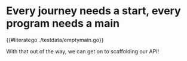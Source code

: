 # Every journey needs a start, every program needs a main

{{#literatego ./testdata/emptymain.go}}

With that out of the way, we can get on to scaffolding our API!
